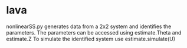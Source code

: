 # lava

nonlinearSS.py generates data from a 2x2 system and identifies the parameters. 
The parameters can be accessed using estimate.Theta and estimate.Z
To simulate the identified system use
estimate.simulate(U)
